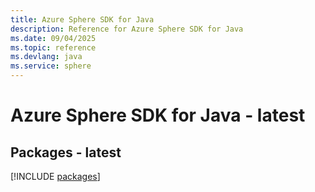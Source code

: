 ```yaml
---
title: Azure Sphere SDK for Java
description: Reference for Azure Sphere SDK for Java
ms.date: 09/04/2025
ms.topic: reference
ms.devlang: java
ms.service: sphere
---
```

# Azure Sphere SDK for Java - latest
## Packages - latest
[!INCLUDE [packages](sphere-index.md)]